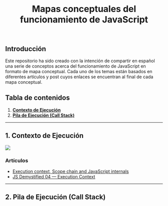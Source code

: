 <h1 align="center">
<br><br>
Mapas conceptuales del funcionamiento de JavaScript
<br><br>
</h1>

## Introducción

Este repositorio ha sido creado con la intención de compartir en español una serie de conceptos acerca del funcionamiento de JavaScript en formato de mapa conceptual. Cada uno de los temas están basados en diferentes artículos y post cuyos enlaces se encuentran al final de cada mapa conceptual.

## Tabla de contenidos

1. **[Contexto de Ejecución](#1-contexto-de-ejecucion)**
2. **[Pila de Ejecución (Call Stack)](#2-pila-de-ejecucion)**

---

## 1. Contexto de Ejecución

<img src="https://i.imgur.com/S1K4zbO.jpg" align="center" />

### Artículos
* [Execution context, Scope chain and JavaScript internals](https://medium.com/@happymishra66/execution-context-in-javascript-319dd72e8e2c)
* [JS Demystified 04 — Execution Context](https://codeburst.io/js-demystified-04-execution-context-97dea52c8ac6)

---

## 2. Pila de Ejecución (Call Stack)